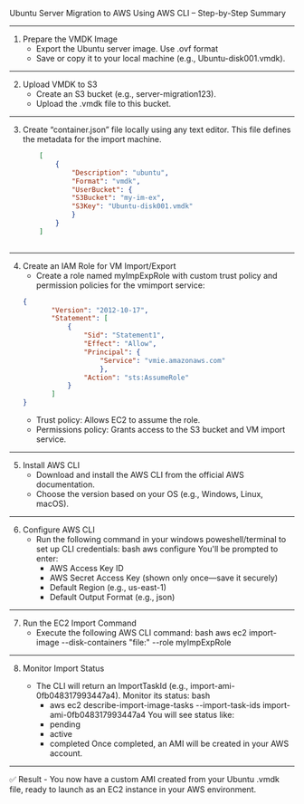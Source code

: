 Ubuntu Server Migration to AWS Using AWS CLI – Step-by-Step Summary
________________________________________

1. Prepare the VMDK Image
	- Export the Ubuntu server image. Use .ovf format
	- Save or copy it to your local machine (e.g., Ubuntu-disk001.vmdk).
________________________________________

2. Upload VMDK to S3
	- Create an S3 bucket (e.g., server-migration123).
	- Upload the .vmdk file to this bucket.
________________________________________

3. Create “container.json” file locally using any text editor. This file defines the metadata for the import machine. 
 

	```json
		[
			{
				"Description": "ubuntu",
				"Format": "vmdk",
				"UserBucket": {
				"S3Bucket": "my-im-ex",
				"S3Key": "Ubuntu-disk001.vmdk"
				}
			}
		]
		
________________________________________

4. Create an IAM Role for VM Import/Export
	- Create a role named myImpExpRole with custom trust policy and permission policies for the vmimport service:
 	 ```json
	 {
			"Version": "2012-10-17",
			"Statement": [
				{
					"Sid": "Statement1",
					"Effect": "Allow",
					"Principal": {
			    		"Service": "vmie.amazonaws.com"
						},
					"Action": "sts:AssumeRole"
				}
			]
	 }
	 ```
	- Trust policy: Allows EC2 to assume the role.
	- Permissions policy: Grants access to the S3 bucket and VM import service.
________________________________________

5. Install AWS CLI
	- Download and install the AWS CLI from the official AWS documentation.
	- Choose the version based on your OS (e.g., Windows, Linux, macOS).
________________________________________
6. Configure AWS CLI
	- Run the following command in your windows poweshell/terminal to set up CLI credentials:
		bash
 		aws configure
 		You'll be prompted to enter:
		- AWS Access Key ID
		- AWS Secret Access Key (shown only once—save it securely)
		- Default Region (e.g., us-east-1)
		- Default Output Format (e.g., json)
________________________________________

7. Run the EC2 Import Command
	- Execute the following AWS CLI command:
		bash
		aws ec2 import-image --disk-containers "file:<path of container.json>" --role myImpExpRole
________________________________________
8. Monitor Import Status

	- The CLI will return an ImportTaskId (e.g., import-ami-0fb048317993447a4). Monitor its status:
		bash
		- aws ec2 describe-import-image-tasks --import-task-ids import-ami-0fb048317993447a4
		You will see status like:
		- pending
		- active
		- completed
Once completed, an AMI will be created in your AWS account.
________________________________________
✅ Result
	- You now have a custom AMI created from your Ubuntu .vmdk file, ready to launch as an EC2 instance in your AWS environment.

